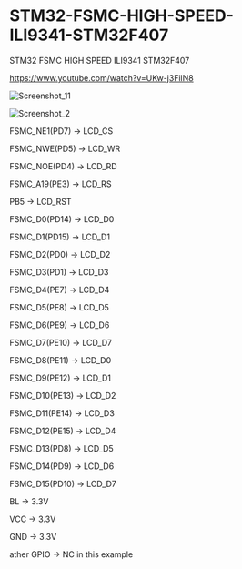 # STM32-FSMC-HIGH-SPEED-ILI9341-STM32F407
STM32 FSMC HIGH SPEED ILI9341 STM32F407

https://www.youtube.com/watch?v=UKw-j3FilN8

![Screenshot_11](https://github.com/offpic/STM32-FSMC-HIGH-SPEED-ILI9341-STM32F407/assets/31142397/106944f1-8eda-4ba5-9bb8-d299e2df0578)

![Screenshot_2](https://github.com/offpic/STM32-FSMC-HIGH-SPEED-ILI9341-STM32F407/assets/31142397/589f8e23-7ec5-4470-9322-1eb25f0d9609)

FSMC_NE1(PD7)   -> LCD_CS

FSMC_NWE(PD5)	  -> LCD_WR

FSMC_NOE(PD4)		-> LCD_RD

FSMC_A19(PE3)		-> LCD_RS

PB5             -> LCD_RST	         

FSMC_D0(PD14)		-> LCD_D0

FSMC_D1(PD15)		-> LCD_D1

FSMC_D2(PD0)		-> LCD_D2

FSMC_D3(PD1)		-> LCD_D3

FSMC_D4(PE7)		-> LCD_D4

FSMC_D5(PE8)		-> LCD_D5

FSMC_D6(PE9)		-> LCD_D6

FSMC_D7(PE10)		-> LCD_D7

FSMC_D8(PE11)		-> LCD_D0

FSMC_D9(PE12)		-> LCD_D1

FSMC_D10(PE13)	-> LCD_D2

FSMC_D11(PE14)	-> LCD_D3

FSMC_D12(PE15)	-> LCD_D4

FSMC_D13(PD8)		-> LCD_D5

FSMC_D14(PD9)		-> LCD_D6

FSMC_D15(PD10)	-> LCD_D7

BL               -> 3.3V

VCC              -> 3.3V

GND              -> 3.3V

ather GPIO       -> NC in this example
